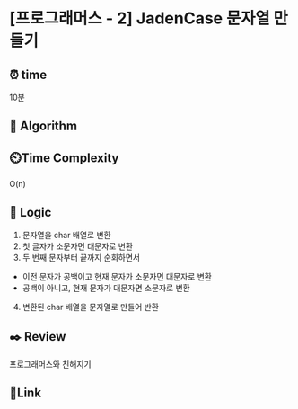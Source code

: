 # [프로그래머스 - 2] JadenCase 문자열 만들기


## ⏰ **time**
10분

## :pushpin: **Algorithm**


## ⏲️**Time Complexity**
O(n)

## :round_pushpin: **Logic**
1. 문자열을 char 배열로 변환
2. 첫 글자가 소문자면 대문자로 변환
3. 두 번째 문자부터 끝까지 순회하면서
- 이전 문자가 공백이고 현재 문자가 소문자면 대문자로 변환
- 공백이 아니고, 현재 문자가 대문자면 소문자로 변환
4. 변환된 char 배열을 문자열로 만들어 반환


## :black_nib: **Review** 
프로그래머스와 친해지기 

## 📡**Link**
